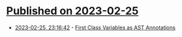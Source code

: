 # [Published on 2023-02-25](index.md)

* [2023-02-25, 23:16:42](https://lobste.rs/s/n63q0f/first_class_variables_as_ast_annotations) - [First Class Variables as AST Annotations](https://www.youtube.com/watch?v=embn4kX0O3k)
